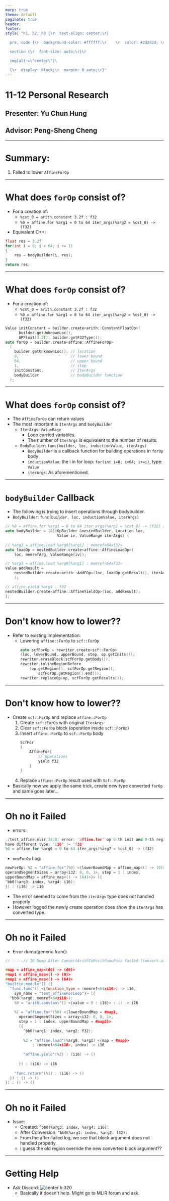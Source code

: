```yaml
---
marp: true
theme: default
paginate: true
header: 
footer: 
style: "h1, h2, h3 {\r  text-align: center;\r}

  pre, code {\r  background-color: #ffffff;\r    \r  color: #2d2d2d; \r  \r  font-size: auto;\r }\r

  section {\r  font-size: auto;\r}\r

  img[alt~=\"center\"]\ 

  {\r  display: block;\r  margin: 0 auto;\r}"
---
```


# 11-12 Personal Research
## Presenter: Yu Chun Hung
## Advisor: Peng-Sheng Cheng

---

# Summary:

1. Failed to lower `AffineForOp`

---

# What does `forOp` consist of?

- For a creation of: 
  - `%cst_0 = arith.constant 3.2f : f32`
  - `%0 = affine.for %arg1 = 0 to 64 iter_args(%arg2 = %cst_0) -> (f32)`
- Equivalent C++:
```cpp
float res = 3.2f
for(int i = 0; i < 64; i += 1)
{
    res = bodyBuilder(i, res);
}
return res;
```

---

# What does `forOp` consist of?

- For a creation of: 
  - `%cst_0 = arith.constant 3.2f : f32`
  - `%0 = affine.for %arg1 = 0 to 64 iter_args(%arg2 = %cst_0) -> (f32)`
```cpp
Value initConstant = builder.create<arith::ConstantFloatOp>(
      builder.getUnknownLoc(), 
      APFloat(3.2f), builder.getF32Type());
auto forOp = builder.create<affine::AffineForOp>
  (
    builder.getUnknownLoc(), // location
    0,                       // lower bound
    64,                      // upper bound
    1,                       // step
    initConstant,            // IterArgs
    bodyBuilder              // bodyBuilder function
  );
```

---

# What does `forOp` consist of?

- The `AffineForOp` can return values
- The most important is `IterArgs` and `bodyBuilder`
	- `IterArgs`:  `ValueRage`
		- Loop carried variables.
		- The number of `IterArgs` is equivalent to the number of results.
	- `BodyBuilder`: `func(builder, loc, inductionValue, iterArgs)`
		- `BodyBuilder` is a callback function for building operations in `forOp` body
		- `inductionValue`: the i in for loop: `for(int i=0; i<64; i+=i)`, type: `Value`
		- `iterArgs`: As aforementioned.

---

# `bodyBuilder` Callback

- The following is trying to insert operations through bodybuilder.
- `BodyBuilder`: `func(builder, loc, inductionValue, iterArgs)`

```cpp
// %0 = affine.for %arg1 = 0 to 64 iter_args(%arg2 = %cst_0) -> (f32) {
auto bodyBuilder = [&](OpBuilder &nestedBuilder, Location loc, 
                       Value iv, ValueRange iterArgs) {
					 
// %arg3 = affine.load %arg0[%arg1] : memref<64xf32>
auto loadOp = nestedBuilder.create<affine::AffineLoadOp>(
	loc, memrefArg, ValueRange{iv});

// %arg3 = affine.load %arg0[%arg1] : memref<64xf32>
Value addResult =
	nestedBuilder.create<arith::AddFOp>(loc, loadOp.getResult(), iterArgs[0]
	);

// affine.yield %arg4 : f32
nestedBuilder.create<affine::AffineYieldOp>(loc, addResult);
};
```

---

# Don't know how to lower??

- Refer to existing implementation:
	- Lowering `affine::ForOp` to `scf::ForOp`
		```cpp
		auto scfForOp = rewriter.create<scf::ForOp>
		(loc, lowerBound, upperBound, step, op.getInits());
		rewriter.eraseBlock(scfForOp.getBody());
		rewriter.inlineRegionBefore
			(op.getRegion(), scfForOp.getRegion(),
				scfForOp.getRegion().end());
		rewriter.replaceOp(op, scfForOp.getResults());
		```

---

# Don't know how to lower??

- Create `scf::ForOp` and replace `affine::ForOp`
	1. Create `scf::ForOp` with original `IterArgs`
	2. Clear `scf::ForOp` block (operation inside `scf::ForOp`)
	3. Insert `affine::ForOp` to `scf::ForOp` body
		```cpp
		ScfFor
		{
            AffineFor{
                // Operations
                yield f32
            }
		}
		```
	4. Replace `affine::ForOp` result used with `Scf::ForOp`
- Basically now we apply the same trick, create new type converted `forOp` and same goes later...

---

# Oh no it Failed

- errors:
```cpp
./test_affine.mlir:34:8: error: 'affine.for' op 0-th init and 0-th region iter_arg 
have different type: 'i16' != 'f32'
%0 = affine.for %arg6 = 0 to 64 iter_args(%arg7 = %cst_0) -> (f32) 
```

- `newForOp` Log:
```cpp
newForOp: %2 = "affine.for"(%0) <{lowerBoundMap = affine_map<() -> (0)>, 
operandSegmentSizes = array<i32: 0, 0, 1>, step = 1 : index, 
upperBoundMap = affine_map<() -> (64)>}> ({
^bb0(%arg3: index, %arg4: i16):
}) : (i16) -> i16 
```
- The error seemed to come from the `iterArgs` type does not handled properly
- However logged the newly create operation does show the `iterArgs` has converted type.

---

# Oh no it Failed

- Error dump(generic form):

```cpp
// -----// IR Dump After ConvertArithToPositFuncPass Failed (convert-arith-to-posit-func) //----- //

#map = affine_map<(d0) -> (d0)>
#map1 = affine_map<() -> (0)>
#map2 = affine_map<() -> (64)>
"builtin.module"() ({
  "func.func"() <{function_type = (memref<64xi16>) -> i16, 
    sym_name = "test_affineForLoop"}> ({
  ^bb0(%arg0: memref<64xi16>):
    %0 = "arith.constant"() <{value = 0 : i16}> : () -> i16
    
    %1 = "affine.for"(%0) <{lowerBoundMap = #map1, 
      operandSegmentSizes = array<i32: 0, 0, 1>, 
      step = 1 : index, upperBoundMap = #map2}> 
      ({
	    ^bb0(%arg1: index, %arg2: f32):
	    
	    %2 = "affine.load"(%arg0, %arg1) <{map = #map}> 
		    : (memref<64xi16>, index) -> i16
		    
	    "affine.yield"(%2) : (i16) -> ()
	    
	  }) : (i16) -> i16
	  
    "func.return"(%1) : (i16) -> ()
  }) : () -> ()
}) : () -> ()
```

---

# Oh no it Failed

- Issue:
	- Created: `^bb0(%arg3: index, %arg4: i16):`
	- After Conversion: `^bb0(%arg1: index, %arg2: f32):`
	- From the after-failed log, we see that block argument does not handled properly.
	- I guess the old region override the new converted block argument??

---

# Getting Help

- Ask Discord:
![center h:320](note_image/MLIR_Discord_HELP.png)
  - Basically it doesn't help. Might go to MLIR forum and ask.
